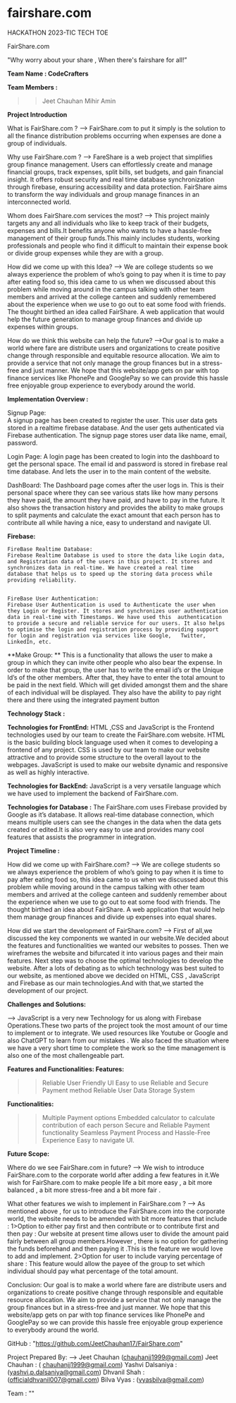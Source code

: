 # fairshare.com
HACKATHON 2023-TIC TECH TOE

FairShare.com

"Why worry about your share ,
When there's fairshare for all!”

**Team Name : 
CodeCrafters** 

**Team Members :**

>> Jeet Chauhan
>> Mihir Amin


**Project Introduction**


What is FairShare.com ? 
--> FairShare.com to put it simply is the solution to all the finance distribution problems occurring when expenses are done a group of individuals.

Why use FairShare.com ? 
--> FareShare is a web project that simplifies group finance management. Users can effortlessly create and manage financial groups, track expenses, split bills, set budgets, and gain financial insight. It offers robust security and real time database synchronization through firebase, ensuring accessibility and data protection. FairShare aims to transform the way individuals and group manage finances in an interconnected world. 

Whom does FairShare.com services the most?
--> This project mainly targets any and all individuals who like to keep track of their budgets, expenses and bills.It benefits anyone who wants to have a hassle-free management of their group funds.This mainly includes students, working professionals and people who find it difficult to maintain their expense book or divide group expenses while they are with a group. 

How did we come up with this Idea?
--> We are college students so we always experience the problem of who’s going to pay when it is time to pay after eating food so, this idea came to us when we discussed about this problem while moving around in the campus talking with other team members and arrived at the college canteen and suddenly remembered about the experience when we use to go out to eat some food with friends. The thought birthed an idea called FairShare. A web application that would help the future generation to manage group finances and divide up expenses within groups.


How do we think this website can help the future?
-->Our goal is to make a world where fare are distribute users and organizations to create positive change through  responsible and equitable resource allocation. We aim to provide a service that not only manage the group finances but in a stress-free and just manner. We hope that this website/app gets on par with top finance services like PhonePe and GooglePay so we can provide this hassle free enjoyable group experience to everybody around the world.


**Implementation Overview :**

Signup Page:  
    A signup page has been created to register the user. This user data gets stored in a realtime firebase database. And the user gets authenticated via Firebase authentication. The signup page stores user data like name, email, password.

Login Page:
    A login page has been created to login into the dashboard to get the personal space. The email id and password is stored in firebase real time database. And lets the user in to the main content of the website.

DashBoard: 
    The Dashboard page comes after the user logs in. This is their personal space where they can see various stats like how many persons they have paid, the amount they have paid, and have to pay in the future. It also shows the transaction history and provides the ability to make groups to split payments and calculate the exact amount that each person has to contribute all while having a nice, easy to understand and navigate UI.


**Firebase:**

	FireBase Realtime Database:
	Firebase Realtime Database is used to store the data like Login data, and Registration data of the users in this project. It stores and synchronizes data in real-time. We have created a real time 		database that helps us to speed up the storing data process while providing reliability.


	FireBase User Authentication:
	Firebase User Authentication is used to Authenticate the user when they Login or Register. It stores and synchronizes user authentication data in real-time with Timestamps. We have used this 	authentication to provide a secure and reliable service for our users. It also helps to optimise the login and registration process by providing support for login and registration via services like Google, 	Twitter, LinkedIn, etc.


**Make Group: **
    This is a functionality that allows the user to make a group in which they can invite other people who also bear the expense. In order to make that group, the user has to write the email id’s or the Unique Id’s of the other members. After that, they have to enter the total amount to be paid in the next field. Which will get divided amongst them and the share of each individual will be displayed. They also have the ability to pay right there and there using the integrated payment button

**Technology Stack :**

**Technologies for FrontEnd:**
    HTML ,CSS and JavaScript is the Frontend technologies used by our team to create the FairShare.com website. HTML is the basic building block language used when it comes to developing a frontend of any 	project. CSS is used by our team to make our website attractive and to provide some structure to the overall layout to the webpages. JavaScript is used to make our website dynamic and responsive as well 	as highly interactive.
 
**Technologies for BackEnd:**
    JavaScript is a very versatile language which we have used to implement the backend of FairShare.com.

**Technologies for Database :**
    The FairShare.com uses Firebase provided by Google as it’s database. It allows real-time database connection, which means multiple users can see the changes in the data when the data gets created or 		edited.It is also very easy to use and provides many cool features that assists the programmer in integration.


**Project Timeline :**

How did we come up with FairShare.com? 
--> We are college students so we always experience the problem of who’s going to pay when it is time to pay after eating food so, this idea came to us when we discussed about this problem while moving around in the campus talking with other team members and arrived at the college canteen and suddenly remember about the experience when we use to go out to eat some food with friends. The thought birthed an idea about FairShare. A web application that would help them manage group finances and divide up expenses into equal shares. 

How did we start the development of FairShare.com?
--> First of all,we discussed the key components we wanted in our website.We decided about the features and functionalities we wanted our websites to posses. Then we wireframes the website and bifurcated it into various pages and their main features. Next step was to choose the optimal technologies to develop the website. After a lots of debating as to which technology was best suited to our website, as mentioned above we decided on HTML, CSS , JavaScript and Firebase as our main technologies.And with that,we started the development of our project.


**Challenges and Solutions:**

--> JavaScript is a very new Technology for us along with Firebase Operations.These two parts of the project took the most amount of our time to implement or to integrate. We used resources like Youtube or Google and also ChatGPT to learn from our mistakes .
We also faced the situation where we have a very short time to complete the work so the time management is also one of the most challengeable part.

**Features and Functionalities:
Features:**
>>Reliable
>>User Friendly UI
>>Easy to use
>>Reliable and Secure Payment method
>>Reliable User Data Storage System

**Functionalities:**
>>Multiple Payment options
>>Embedded calculator to calculate contribution of each person
>>Secure and Reliable Payment functionality
>>Seamless Payment Process and Hassle-Free Experience
>>Easy to navigate UI.
 

**Future Scope:**

Where do we see FairShare.com in future?
--> We wish to introduce FairShare.com to the corporate world after adding a few features in it.We wish for FairShare.com to make people life a bit more easy , a bit more balanced , a bit more stress-free and a bit more fair . 

What other features we wish to implement in FairShare.com ?
--> As mentioned above , for us to introduce the FairShare.com into the corporate world, the website needs to be amended with bit more features that include : 
1>Option to either pay first and then contribute or to contribute first and then pay : Our website at present time allows user to divide the amount paid fairly between all group members.However , there is no option for gathering the funds beforehand and then paying it .This is the feature we would love to add and implement. 
2>Option for user to include varying percentage of share : This feature would allow the payee of the group to set which individual should pay what percentage of the total amount.



Conclusion:
   Our goal is to make a world where fare are distribute users and organizations to create positive change through responsible and equitable resource allocation. We aim to provide a service that not only manage the group finances but in a stress-free and just manner. We hope that this website/app gets on par with top finance services like PhonePe and GooglePay so we can provide this hassle free enjoyable group experience to everybody around the world. 

GitHub : "https://github.com/JeetChauhan17/FairShare.com"

Project Prepared By:
-->	Jeet Chauhan		(chauhanjj1999@gmail.com)
	 Jeet Chauhan       : ( chauhanjj1999@gmail.com)
	 Yashvi Dalsaniya   : (yashvi.p.dalsaniya@gmail.com)
	 Dhvanil Shah       : (officialdhvanil007@gmail.com)
	 Bilva Vyas         : (vyasbilva@gmail.com)

Team : "<CodeCrafters>"
